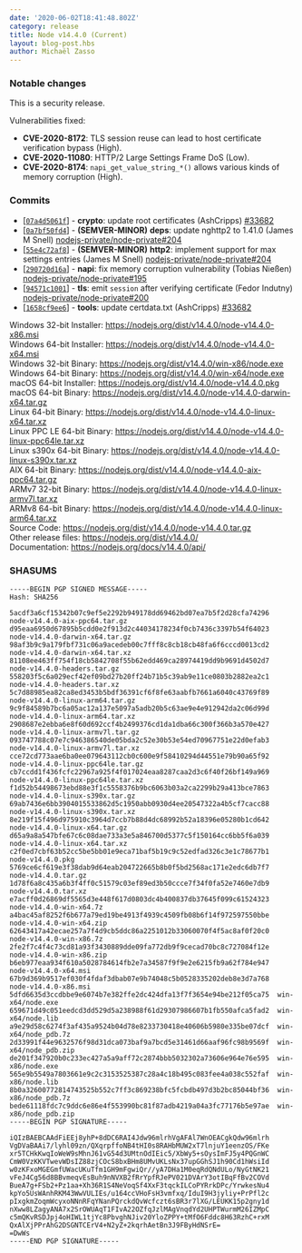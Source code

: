 ```yaml
---
date: '2020-06-02T18:41:48.802Z'
category: release
title: Node v14.4.0 (Current)
layout: blog-post.hbs
author: Michaël Zasso
---
```


### Notable changes

This is a security release.

Vulnerabilities fixed:

- **CVE-2020-8172**: TLS session reuse can lead to host certificate verification bypass (High).
- **CVE-2020-11080**: HTTP/2 Large Settings Frame DoS (Low).
- **CVE-2020-8174**: `napi_get_value_string_*()` allows various kinds of memory corruption (High).

### Commits

- [[`07a4d5061f`](https://github.com/nodejs/node/commit/07a4d5061f)] - **crypto**: update root certificates (AshCripps) [#33682](https://github.com/nodejs/node/pull/33682)
- [[`0a7bf50fd4`](https://github.com/nodejs/node/commit/0a7bf50fd4)] - **(SEMVER-MINOR)** **deps**: update nghttp2 to 1.41.0 (James M Snell) [nodejs-private/node-private#204](https://github.com/nodejs-private/node-private/pull/204)
- [[`55e4c72af8`](https://github.com/nodejs/node/commit/55e4c72af8)] - **(SEMVER-MINOR)** **http2**: implement support for max settings entries (James M Snell) [nodejs-private/node-private#204](https://github.com/nodejs-private/node-private/pull/204)
- [[`290720d16a`](https://github.com/nodejs/node/commit/290720d16a)] - **napi**: fix memory corruption vulnerability (Tobias Nießen) [nodejs-private/node-private#195](https://github.com/nodejs-private/node-private/pull/195)
- [[`94571c1001`](https://github.com/nodejs/node/commit/94571c1001)] - **tls**: emit `session` after verifying certificate (Fedor Indutny) [nodejs-private/node-private#200](https://github.com/nodejs-private/node-private/pull/200)
- [[`1658cf9ee6`](https://github.com/nodejs/node/commit/1658cf9ee6)] - **tools**: update certdata.txt (AshCripps) [#33682](https://github.com/nodejs/node/pull/33682)

Windows 32-bit Installer: https://nodejs.org/dist/v14.4.0/node-v14.4.0-x86.msi \
Windows 64-bit Installer: https://nodejs.org/dist/v14.4.0/node-v14.4.0-x64.msi \
Windows 32-bit Binary: https://nodejs.org/dist/v14.4.0/win-x86/node.exe \
Windows 64-bit Binary: https://nodejs.org/dist/v14.4.0/win-x64/node.exe \
macOS 64-bit Installer: https://nodejs.org/dist/v14.4.0/node-v14.4.0.pkg \
macOS 64-bit Binary: https://nodejs.org/dist/v14.4.0/node-v14.4.0-darwin-x64.tar.gz \
Linux 64-bit Binary: https://nodejs.org/dist/v14.4.0/node-v14.4.0-linux-x64.tar.xz \
Linux PPC LE 64-bit Binary: https://nodejs.org/dist/v14.4.0/node-v14.4.0-linux-ppc64le.tar.xz \
Linux s390x 64-bit Binary: https://nodejs.org/dist/v14.4.0/node-v14.4.0-linux-s390x.tar.xz \
AIX 64-bit Binary: https://nodejs.org/dist/v14.4.0/node-v14.4.0-aix-ppc64.tar.gz \
ARMv7 32-bit Binary: https://nodejs.org/dist/v14.4.0/node-v14.4.0-linux-armv7l.tar.xz \
ARMv8 64-bit Binary: https://nodejs.org/dist/v14.4.0/node-v14.4.0-linux-arm64.tar.xz \
Source Code: https://nodejs.org/dist/v14.4.0/node-v14.4.0.tar.gz \
Other release files: https://nodejs.org/dist/v14.4.0/ \
Documentation: https://nodejs.org/docs/v14.4.0/api/

### SHASUMS

```
-----BEGIN PGP SIGNED MESSAGE-----
Hash: SHA256

5acdf3a6cf15342b07c9ef5e2292b949178dd69462bd07ea7b5f2d28cfa74296  node-v14.4.0-aix-ppc64.tar.gz
d95eaa6950d67895b5cdd0e2f913d2c44034178234f0cb7436c3397b54f64023  node-v14.4.0-darwin-x64.tar.gz
98af3b9c9a179fbf731c06a9acedeb00c7fff8c8cb18cb48fa6f6cccd0013cd2  node-v14.4.0-darwin-x64.tar.xz
81108ee463ff754f18cb5842708f55b62edd469ca28974419dd9b9691d4502d7  node-v14.4.0-headers.tar.gz
558203f5c6a029ecf42ef09bd27b20ff24b71b5c39ab9e11ce0803b2882ea2c1  node-v14.4.0-headers.tar.xz
5c7d88985ea82ca8ed3453b5bdf36391cf6f8fe63aabfb7661a6040c43769f89  node-v14.4.0-linux-arm64.tar.gz
9c9f84589b7bc6a05ac12a137e5097a5adb20b5c63ae9e4e912942da2c06d99d  node-v14.4.0-linux-arm64.tar.xz
2908687e2ebba6e8f60d692ccf4b2499376cd1da1dba66c300f366b3a570e427  node-v14.4.0-linux-armv7l.tar.gz
093747788c07e7c946386540de05bda2c52e30b53e54ed70967751e22d0efab3  node-v14.4.0-linux-armv7l.tar.xz
cce72cd773aae6ba0ee079643112cb0c600e9f58410294d44551e79b90a65f92  node-v14.4.0-linux-ppc64le.tar.gz
cb7ccdd1f436fcfc22967a925f4f017024eaa8287caa2d3c6f40f26bf149a969  node-v14.4.0-linux-ppc64le.tar.xz
f1d52b54498673ebd88e3f1c5558376b9bc6063b03a2ca2299b29a413bce7863  node-v14.4.0-linux-s390x.tar.gz
69ab7436e6bb3904015533862d5c1950abb0930d4ee20547322a4b5cf7cacc88  node-v14.4.0-linux-s390x.tar.xz
8e219f15f496d975910c3964d7ccb7b88d4dc68992b52a18396e05280b1cd642  node-v14.4.0-linux-x64.tar.gz
d65a9a8a547bfe67c6c08dae733a3e5a846700d5377c5f150164cc6bb5f6a039  node-v14.4.0-linux-x64.tar.xz
c2f0ed7cbf63b52cc5be5bb01e9eca71baf5b19c9c52edfad326c3e1c78677b1  node-v14.4.0.pkg
5769ce6cf619e3f38dab9d64eab204722665b8b0f5bd2568ac171e2edc6db7f7  node-v14.4.0.tar.gz
1d78f6a8c435a6b3f4ff0c51579c03ef89ed3b50ccce7f34f0fa52e7460e7db9  node-v14.4.0.tar.xz
e7acff0d26869df5565d3e448f617d0803dc4b400837db37645f099c61524323  node-v14.4.0-win-x64.7z
a4bac45af8252f6b677a79ed19be4913f4939c4509fb08b6f14f972597550bbe  node-v14.4.0-win-x64.zip
62643417a42ecae257a7f4d9cb5ddc86a2251012b33060070f4f5ac8af0f20c0  node-v14.4.0-win-x86.7z
2fe2f7c4f4c73cd81a93f3430889dde09fa772db9f9cecad70bc8c727084f12e  node-v14.4.0-win-x86.zip
b6eb977eaa934f610a5028784614fb2e7a34587f9f9e2e6215fb9a62f784e947  node-v14.4.0-x64.msi
67b9d369b9517ef030f4fdaf3dbab07e9b74048c5b0528335202deb8e3d7a768  node-v14.4.0-x86.msi
5dfd6635d3ccdbbe9e6074b7e382ffe2dc424dfa13f7f3654e94be212f05ca75  win-x64/node.exe
659671d49c051eedcd3dd529d5a238988f61d29307986607b1fb550afca5fad2  win-x64/node.lib
a9e29d58c6274f3af435a9524b04d78e8233730418e40606b5980e335be07dcf  win-x64/node_pdb.7z
2d33991f44e9632576f98d31dca073baf9a7bcd5e31461d66aaf96fc98b9569f  win-x64/node_pdb.zip
de201f347920b0c233ec427a5a9aff72c2874bbb5032302a73606e964e76e595  win-x86/node.exe
565e9b5549a7803661e9c2c3153525387c28a4c18b495c083fee4a038c552faf  win-x86/node.lib
8b0a32600772814743525b552c7ff3c869238bfc5fcbdb497d3b2bc85044bf36  win-x86/node_pdb.7z
bede61118fdc7c9ddc6e86e4f553990bc81f87adb4219a04a3fc77176b5e97ae  win-x86/node_pdb.zip
-----BEGIN PGP SIGNATURE-----

iQIzBAEBCAAdFiEEj8yhP+8dDC6RAI4Jdw96mlrhVgAFAl7WnOEACgkQdw96mlrh
VgDVaBAAi7/lyhl09zn/QXqrpffoNB4tHI0s8RAHbMUW2xT7lnjuY1eenzOS/FKe
xr5TCHkKwqIoWeW9sMhnJ61vG54d3UMtnOdIEic5/XbWy5+sOysImFJ5y4PQGnWC
CmW0VzKKVTwevWDsIZ88zjCOcS8bxBHm8UMvUKLsNx37upGGhSJ1h90Cd1hWsiId
w0zKFxoMGEGmfUWacUKuTfm1GH9mFgwiQr//yA7DHa1M0eqRdQNdULo/NyGtNK21
vFeJ4Cg56d8BBvmeqvEsBuh9nNVXB2fRrYpfRJePV021DVArY3otIBqFfBv2COVd
BueA7g+FSb2+Pz1aa+Xh36R1S4NeVoqSf4XxF3tqckILCoPYRrkDPc/YrwkesNu4
kpYo5UsWAnhRKM43WwVULIEs/u164ccVHoFsH3vmfxq/IduI9H3jyliy+PrPfl2c
pIxgkmZoqmWcyxoNNnRFqYNanPQrckdQvWcfczt6sBR3r7lXG/LEUKK15p2gny1d
nXww8LZagyANA7x2SrOWUAqT1FIvA22OZfqJzlMAgVnqdYd2UHPTWurmM26IZMpC
c5mQKvRSDJpj4oHIWL1tjYc8PbvghNJiv20YloZPPY+tMfO6Fddc8H63RzhC+rxM
QxAlXjPPrAhG2DSGNTCErV4+N2yZ+2kqrhAetBn3J9FByHdNSrE=
=DwWs
-----END PGP SIGNATURE-----

```
